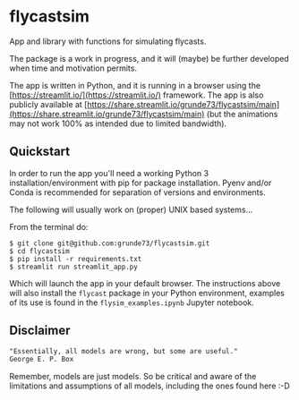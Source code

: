 # flycastsim
App and library with functions for simulating flycasts.

The package is a work in progress, and it will (maybe) be
further developed when time and motivation permits.

The app is written in Python, and it is running in a browser
using the [https://streamlit.io/](https://streamlit.io/) framework.
The app is also publicly available at
[https://share.streamlit.io/grunde73/flycastsim/main](https://share.streamlit.io/grunde73/flycastsim/main)
(but the animations may not work 100% as intended due to
limited bandwidth).


## Quickstart
In order to run the app you'll need a working Python 3
installation/environment with pip for package installation.
Pyenv and/or Conda is recommended for separation of versions
and environments.

The following will usually work on (proper) UNIX based systems...

From the terminal do:
```shell
$ git clone git@github.com:grunde73/flycastsim.git
$ cd flycastsim
$ pip install -r requirements.txt
$ streamlit run streamlit_app.py 
```
Which will launch the app in your default browser. The instructions
above will also install the `flycast` package in your Python environment,
examples of its use is found in the `flysim_examples.ipynb` Jupyter
notebook.


## Disclaimer
```txt
"Essentially, all models are wrong, but some are useful."
George E. P. Box
```
Remember, models are just models. So be critical and aware
of the limitations and assumptions of all models, including
the ones found here :-D